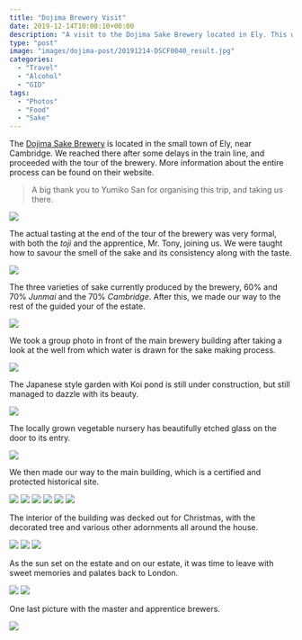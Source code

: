 ```yaml
---
title: "Dojima Brewery Visit"
date: 2019-12-14T10:00:10+00:00
description: "A visit to the Dojima Sake Brewery located in Ely. This was my first time visiting a sake brewery, and it was organised by Yumiko san."
type: "post"
image: "images/dojima-post/20191214-DSCF0040_result.jpg"
categories: 
  - "Travel"
  - "Alcohol"
  - "GID"
tags:
  - "Photos"
  - "Food"
  - "Sake"
---
```


The [Dojima Sake Brewery](https://dojimabrewery.com/) is located in the small town of Ely, near Cambridge. We reached there after some delays in the train line, and proceeded with the tour of the brewery. More information about the entire process can be found on their website.

> A big thank you to Yumiko San for organising this trip, and taking us there.

![](../images/dojima-post/20191214-DSCF0042_result.jpg)

The actual tasting at the end of the tour of the brewery was very formal, with both the _toji_ and the apprentice, Mr. Tony, joining us. We were taught how to savour the smell of the sake and its consistency along with the taste.

![](../images/dojima-post/20191214-DSCF0045_result.jpg)

The three varieties of sake currently produced by the brewery, 60% and 70% _Junmai_ and the 70% _Cambridge_. After this, we made our way to the rest of the guided your of the estate.

![](../images/dojima-post/20191214-DSCF0055_result.jpg)

We took a group photo in front of the main brewery building after taking a look at the well from which water is drawn for the sake making process.

![](../images/dojima-post/20191214-DSCF0057_result.jpg)

The Japanese style garden with Koi pond is still under construction, but still managed to dazzle with its beauty.

![](../images/dojima-post/20191214-DSCF0086_result.jpg)

The locally grown vegetable nursery has beautifully etched glass on the door to its entry.

![](../images/dojima-post/20191214-DSCF0094_result.jpg)

We then made our way to the main building, which is a certified and protected historical site.

![](../images/dojima-post/20191214-DSCF0105_result.jpg)
![](../images/dojima-post/20191214-DSCF0108_result.jpg)
![](../images/dojima-post/20191214-DSCF0111_result.jpg)
![](../images/dojima-post/20191214-DSCF0118_result.jpg)
![](../images/dojima-post/20191214-DSCF0121_result.jpg)
![](../images/dojima-post/20191214-DSCF0128_result.jpg)

The interior of the building was decked out for Christmas, with the decorated tree and various other adornments all around the house.

![](../images/dojima-post/20191214-DSCF0130_result.jpg)
![](../images/dojima-post/20191214-DSCF0133_result.jpg)
![](../images/dojima-post/20191214-DSCF0154_result.jpg)

As the sun set on the estate and on our estate, it was time to leave with sweet memories and palates back to London.

![](../images/dojima-post/20191214-DSCF0169_result.jpg)
![](../images/dojima-post/20191214-DSCF0177_result.jpg)

One last picture with the master and apprentice brewers.

![](../images/dojima-post/20191214-DSCF0179_result.jpg)

